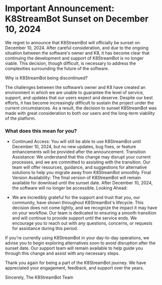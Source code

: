 # Important Announcement: K8StreamBot Sunset on December 10, 2024

We regret to announce that K8StreamBot will officially be sunset on December 10, 2024. After careful consideration, and due to the ongoing situation between the software's owner and K8, it has become clear that continuing the development and support of K8StreamBot is no longer viable. This decision, though difficult, is necessary to address the complexities surrounding the future of the software.

Why is K8StreamBot being discontinued?

The challenges between the software’s owner and K8 have created an environment in which we are unable to guarantee the level of service, support, and updates that our users expect and deserve. Despite our best efforts, it has become increasingly difficult to sustain the project under the current circumstances. As a result, the decision to sunset K8StreamBot was made with great consideration to both our users and the long-term viability of the platform.

### What does this mean for you?

- Continued Access: You will still be able to use K8StreamBot until December 10, 2024, but no new updates, bug fixes, or feature enhancements will be provided after the announcement.
Transition Assistance: We understand that this change may disrupt your current processes, and we are committed to assisting with the transition. Our team will offer resources, guidance, and suggestions for alternative solutions to help you migrate away from K8StreamBot smoothly.
Final Version Availability: The final version of K8StreamBot will remain available for download until the sunset date. After December 10, 2024, the software will no longer be accessible.
Looking Ahead:

- We are incredibly grateful for the support and trust that you, our community, have shown throughout K8StreamBot's lifecycle. This decision does not come lightly, and we recognize the impact it may have on your workflow. Our team is dedicated to ensuring a smooth transition and will continue to provide support until the service ends. We encourage you to reach out with any questions, concerns, or requests for assistance during this period.

If you're currently using K8StreamBot in your day-to-day operations, we advise you to begin exploring alternatives soon to avoid disruption after the sunset date. Our support team will remain available to help guide you through this change and assist with any necessary steps.

Thank you again for being a part of the K8StreamBot journey. We have appreciated your engagement, feedback, and support over the years.

Sincerely,
The K8StreamBot Team

